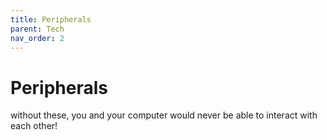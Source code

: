 ```yaml
---
title: Peripherals
parent: Tech
nav_order: 2
---
```

# Peripherals

without these, you and your computer would never be able to interact with each other!
